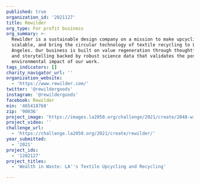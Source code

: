 ```yaml
---
published: true
organization_id: '2021127'
title: Rewilder
org_type: For profit business
org_summary: >-
  Rewilder is a sustainable design company on a mission to make upcycling
  scalable, and bring the circular technology of textile recycling to Los
  Angeles. Our business is built on value regeneration through thoughtful design
  and storytelling backed by robust science data that validates the positive
  environmental impact of our work.
tags_indicators: []
charity_navigator_url: ''
organization_website:
  - 'https://www.rewilder.com/'
twitter: '@rewildergoods'
instagram: '@rewildergoods'
facebook: Rewilder
ein: '465418768'
zip: '90036'
project_image: 'https://images.la2050.org/challenge/2021/create/2048-wide/rewilder.jpg'
project_video: ''
challenge_url:
  - 'https://challenge.la2050.org/2021/create/rewilder/'
year_submitted:
  - '2021'
project_ids:
  - '1202127'
project_titles:
  - 'Wealth in Waste: LA''s Textile Upcycling and Recycling'

---
```

